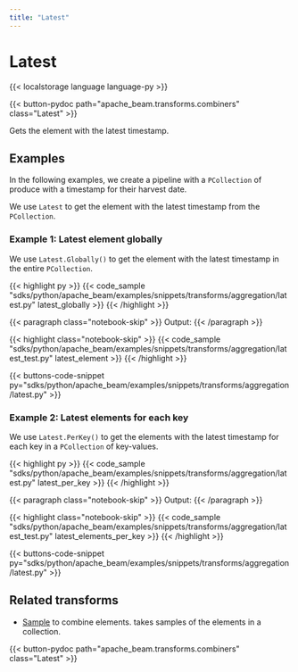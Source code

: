 ```yaml
---
title: "Latest"
---
```

<!--
Licensed under the Apache License, Version 2.0 (the "License");
you may not use this file except in compliance with the License.
You may obtain a copy of the License at

http://www.apache.org/licenses/LICENSE-2.0

Unless required by applicable law or agreed to in writing, software
distributed under the License is distributed on an "AS IS" BASIS,
WITHOUT WARRANTIES OR CONDITIONS OF ANY KIND, either express or implied.
See the License for the specific language governing permissions and
limitations under the License.
-->

# Latest

{{< localstorage language language-py >}}

{{< button-pydoc path="apache_beam.transforms.combiners" class="Latest" >}}

Gets the element with the latest timestamp.

## Examples

In the following examples, we create a pipeline with a `PCollection` of produce with a timestamp for their harvest date.

We use `Latest` to get the element with the latest timestamp from the `PCollection`.

### Example 1: Latest element globally

We use `Latest.Globally()` to get the element with the latest timestamp in the entire `PCollection`.

{{< highlight py >}}
{{< code_sample "sdks/python/apache_beam/examples/snippets/transforms/aggregation/latest.py" latest_globally >}}
{{< /highlight >}}

{{< paragraph class="notebook-skip" >}}
Output:
{{< /paragraph >}}

{{< highlight class="notebook-skip" >}}
{{< code_sample "sdks/python/apache_beam/examples/snippets/transforms/aggregation/latest_test.py" latest_element >}}
{{< /highlight >}}

{{< buttons-code-snippet
  py="sdks/python/apache_beam/examples/snippets/transforms/aggregation/latest.py" >}}

### Example 2: Latest elements for each key

We use `Latest.PerKey()` to get the elements with the latest timestamp for each key in a `PCollection` of key-values.

{{< highlight py >}}
{{< code_sample "sdks/python/apache_beam/examples/snippets/transforms/aggregation/latest.py" latest_per_key >}}
{{< /highlight >}}

{{< paragraph class="notebook-skip" >}}
Output:
{{< /paragraph >}}

{{< highlight class="notebook-skip" >}}
{{< code_sample "sdks/python/apache_beam/examples/snippets/transforms/aggregation/latest_test.py" latest_elements_per_key >}}
{{< /highlight >}}

{{< buttons-code-snippet
  py="sdks/python/apache_beam/examples/snippets/transforms/aggregation/latest.py" >}}

## Related transforms 

* [Sample](/documentation/transforms/python/aggregation/sample) to combine elements. takes samples of the elements in a collection.

{{< button-pydoc path="apache_beam.transforms.combiners" class="Latest" >}}

